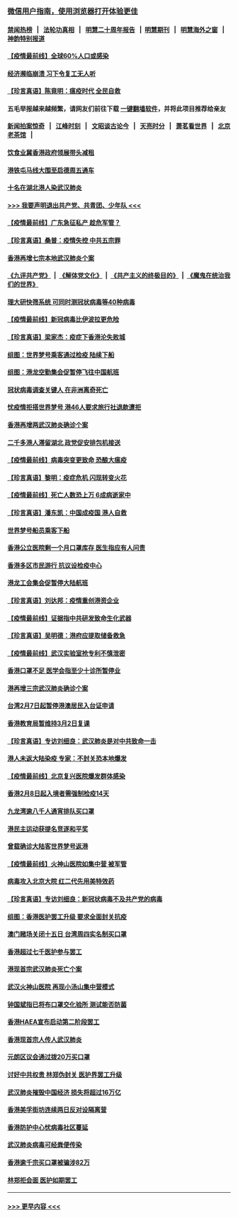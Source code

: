 ### [微信用户指南，使用浏览器打开体验更佳](https://github.com/gfw-breaker/banned-news1/blob/master/indexes/wechat-guide.md?t=0)
#### [禁闻热榜](热点新闻.md?t=0)  &nbsp;&nbsp;|&nbsp;&nbsp; [法轮功真相](https://github.com/gfw-breaker/truth/blob/master/README.md?t=0) &nbsp;&nbsp;|&nbsp;&nbsp; [明慧二十周年报告](https://github.com/gfw-breaker/mh-reports/blob/master/README.md?t=0) &nbsp;&nbsp;|&nbsp;&nbsp;[明慧期刊](https://github.com/gfw-breaker/mh-qikan) &nbsp;&nbsp;|&nbsp;&nbsp; [明慧海外之窗](https://github.com/gfw-breaker/mh-news/blob/master/README.md?t=0) &nbsp;&nbsp;|&nbsp;&nbsp; [神韵特别报道](https://github.com/gfw-breaker/mh-news/blob/master/shenyun.md?t=0)
#### [【疫情最前线】全球60%人口或感染](../pages/nsc415/n11866914.md?t=02140722) 
#### [经济濒临崩溃 习下令复工无人听](../pages/nsc415/n11867269.md?t=02140722) 
#### [【珍言真语】陈竟明：瘟疫时代 全民自救](../pages/nsc415/n11866765.md?t=02140722) 
#### 五毛举报越来越频繁，请网友们前往下载 [一键翻墙软件](https://github.com/gfw-breaker/ssr-accounts)，并将此项目推荐给亲友
#### [新闻拍案惊奇](https://github.com/gfw-breaker/banned-news1/blob/master/pages/link4.md) &nbsp;&nbsp;|&nbsp;&nbsp; [江峰时刻](https://github.com/gfw-breaker/banned-news1/blob/master/pages/link4.md) &nbsp;&nbsp;|&nbsp;&nbsp; [文昭谈古论今](https://github.com/gfw-breaker/banned-news1/blob/master/pages/link4.md) &nbsp;&nbsp;|&nbsp;&nbsp; [天亮时分](https://github.com/gfw-breaker/banned-news1/blob/master/pages/link4.md) &nbsp;&nbsp;|&nbsp;&nbsp; [萧茗看世界](https://github.com/gfw-breaker/banned-news1/blob/master/pages/link4.md) &nbsp;&nbsp;|&nbsp;&nbsp; [北京老茶馆](https://github.com/gfw-breaker/banned-news1/blob/master/pages/link4.md) &nbsp;&nbsp;|&nbsp;&nbsp; 
#### [饮食业冀香港政府领展带头减租](../pages/nsc415/n11864876.md?t=02140722) 
#### [港铁屯马线大围至启德周五通车](../pages/nsc415/n11864842.md?t=02140722) 
#### [十名在湖北港人染武汉肺炎](../pages/nsc415/n11864807.md?t=02140722) 
#### [>>> 我要声明退出共产党、共青团、少年队 <<<](https://github.com/begood0513/goodnews/blob/master/quit/letter.md) 
#### [【疫情最前线】广东急征私产 趁危军管？](../pages/nsc415/n11864205.md?t=02140722) 
#### [【珍言真语】桑普：疫情失控 中共五宗罪](../pages/nsc415/n11864157.md?t=02140722) 
#### [香港再增七宗本地武汉肺炎个案](../pages/nsc415/n11862405.md?t=02140722) 
#### [《九评共产党》](https://github.com/begood0513/9ping.md/blob/master/README.md) &nbsp;|&nbsp; [《解体党文化》](../../../../jtdwh.md/blob/master/README.md)  &nbsp;|&nbsp; [《共产主义的终极目的》](../../../../gczydzjmd.md/blob/master/README.md) &nbsp;|&nbsp; [《魔鬼在统治我们的世界》](../../../../mgztzwmdsj.md/blob/master/README.md) 
#### [理大研快筛系统 可同时测冠状病毒等40种病毒](../pages/nsc415/n11862376.md?t=02140722) 
#### [【疫情最前线】新冠病毒比伊波拉更危险](../pages/nsc415/n11862199.md?t=02140722) 
#### [【珍言真语】梁家杰：疫症下香港沦失败城](../pages/nsc415/n11861588.md?t=02140722) 
#### [组图：世界梦号乘客通过检疫 陆续下船](../pages/nsc415/n11858302.md?t=02140722) 
#### [组图：港龙空勤集会促暂停飞往中国航班](../pages/nsc415/n11858190.md?t=02140722) 
#### [冠状病毒调查关键人 在非洲离奇死亡](../pages/nsc415/n11859798.md?t=02140722) 
#### [忧疫情拒搭世界梦号 港46人要求旅行社退款遭拒](../pages/nsc415/n11859849.md?t=02140722) 
#### [香港再增两武汉肺炎确诊个案](../pages/nsc415/n11859833.md?t=02140722) 
#### [二千多港人滞留湖北 政党促安排包机接送](../pages/nsc415/n11859831.md?t=02140722) 
#### [【疫情最前线】病毒突变更致命 恐酿大瘟疫](../pages/nsc415/n11859604.md?t=02140722) 
#### [【珍言真语】黎明：疫症危机 闪现转变火花](../pages/nsc415/n11859199.md?t=02140722) 
#### [【疫情最前线】死亡人数恐上万 6成病逝家中](../pages/nsc415/n11856687.md?t=02140722) 
#### [【珍言真语】潘东凯：中国成疫国 港人自救](../pages/nsc415/n11856962.md?t=02140722) 
#### [世界梦号船员乘客下船](../pages/nsc415/n11856883.md?t=02140722) 
#### [香港公立医院剩一个月口罩库存 医生指应有人问责](../pages/nsc415/n11856875.md?t=02140722) 
#### [香港多区市民游行 抗议设检疫中心](../pages/nsc415/n11856866.md?t=02140722) 
#### [港龙工会集会促暂停大陆航班](../pages/nsc415/n11856840.md?t=02140722) 
#### [【珍言真语】刘达邦：疫情重创港资企业](../pages/nsc415/n11854274.md?t=02140722) 
#### [【疫情最前线】证据指中共研发致命生化武器](../pages/nsc415/n11853087.md?t=02140722) 
#### [【珍言真语】吴明德：港府应提取储备救急](../pages/nsc415/n11852734.md?t=02140722) 
#### [【疫情最前线】武汉实验室抢专利不慎泄密](../pages/nsc415/n11850310.md?t=02140722) 
#### [香港口罩不足 医学会指至少十诊所暂停业](../pages/nsc415/n11850301.md?t=02140722) 
#### [港再增三宗武汉肺炎确诊个案](../pages/nsc415/n11850328.md?t=02140722) 
#### [台湾2月7日起暂停港澳居民入台证申请](../pages/nsc415/n11850304.md?t=02140722) 
#### [香港教育局暂维持3月2日复课](../pages/nsc415/n11850260.md?t=02140722) 
#### [【珍言真语】专访刘细良：武汉肺炎是对中共致命一击](../pages/nsc415/n11849934.md?t=02140722) 
#### [港人未返大陆染疫 专家：不封关恐本地爆发](../pages/nsc415/n11848021.md?t=02140722) 
#### [【疫情最前线】北京复兴医院爆发群体感染](../pages/nsc415/n11847626.md?t=02140722) 
#### [香港2月8日起入境者需强制检疫14天](../pages/nsc415/n11847658.md?t=02140722) 
#### [九龙湾逾八千人通宵排队买口罩](../pages/nsc415/n11847647.md?t=02140722) 
#### [港民主运动获提名竞逐和平奖](../pages/nsc415/n11847633.md?t=02140722) 
#### [曾载确诊大陆客世界梦号返港](../pages/nsc415/n11847608.md?t=02140722) 
#### [【疫情最前线】火神山医院如集中营 被军管](../pages/nsc415/n11847524.md?t=02140722) 
#### [病毒攻入北京大院 红二代先用美特效药](../pages/nsc415/n11847427.md?t=02140722) 
#### [【珍言真语】专访刘细良：新冠状病毒不及共产党的病毒](../pages/nsc415/n11847164.md?t=02140722) 
#### [组图：香港医护罢工升级 要求全面封关抗疫](../pages/nsc415/n11844107.md?t=02140722) 
#### [澳门赌场关闭十五日 台湾周四实名制买口罩](../pages/nsc415/n11845083.md?t=02140722) 
#### [香港超过七千医护参与罢工](../pages/nsc415/n11845051.md?t=02140722) 
#### [港现首宗武汉肺炎死亡个案](../pages/nsc415/n11844998.md?t=02140722) 
#### [武汉火神山医院 再现小汤山集中营模式](../pages/nsc415/n11844763.md?t=02140722) 
#### [钟国斌指已将布口罩交化验所 测试能否防菌](../pages/nsc415/n11842783.md?t=02140722) 
#### [香港HAEA宣布启动第二阶段罢工](../pages/nsc415/n11842723.md?t=02140722) 
#### [香港现首宗人传人武汉肺炎](../pages/nsc415/n11842766.md?t=02140722) 
#### [元朗区议会通过拨20万买口罩](../pages/nsc415/n11842754.md?t=02140722) 
#### [讨好中共权贵 林郑伪封关 医护界罢工升级](../pages/nsc415/n11842359.md?t=02140722) 
#### [武汉肺炎摧毁中国经济 损失将超过16万亿](../pages/nsc415/n11839723.md?t=02140722) 
#### [香港美孚街坊连续两日反对设隔离营](../pages/nsc415/n11839962.md?t=02140722) 
#### [香港防护中心忧病毒社区蔓延](../pages/nsc415/n11839933.md?t=02140722) 
#### [武汉肺炎病毒可经粪便传染](../pages/nsc415/n11839939.md?t=02140722) 
#### [香港逾千宗买口罩被骗涉82万](../pages/nsc415/n11839914.md?t=02140722) 
#### [林郑拒会面 医护如期罢工](../pages/nsc415/n11839892.md?t=02140722) 

----
#### [ >>> 更早内容 <<< ](../indexes/nsc415-earlier.md)
